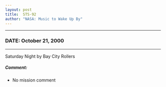 ```yaml
---
layout: post
title:  STS-92
author: "NASA: Music to Wake Up By"
---
```


----
### DATE: October 21, 2000
----
Saturday Night by Bay City Rollers

##### Comment:
* No mission comment

